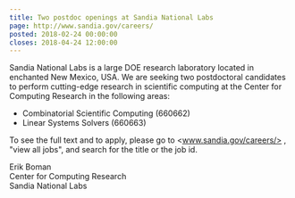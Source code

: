 ```yaml
---
title: Two postdoc openings at Sandia National Labs
page: http://www.sandia.gov/careers/
posted: 2018-02-24 00:00:00
closes: 2018-04-24 12:00:00
---
```



Sandia National Labs is a large DOE research laboratory located in enchanted New Mexico, USA. We are seeking two postdoctoral candidates to perform cutting-edge research in scientific computing at the Center for Computing Research in the following areas:

- Combinatorial Scientific Computing (660662)  
- Linear Systems Solvers (660663)  

To see the full text and to apply, please go to <www.sandia.gov/careers/> , "view all jobs", and search for the title or the job id.

Erik Boman  
Center for Computing Research  
Sandia National Labs  
